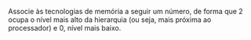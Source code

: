 Associe às tecnologias de memória a seguir um número, de forma que 2 ocupa o nível mais alto da hierarquia (ou seja, mais próxima ao processador) e 0, nível mais baixo.
